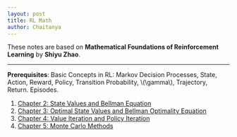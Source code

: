 ```yaml
---
layout: post
title: RL Math
author: Chaitanya
---
```


These notes are based on **Mathematical Foundations of Reinforcement Learning** by **Shiyu Zhao**.

---
**Prerequisites**: Basic Concepts in RL: Markov Decision Processes, State, Action, Reward, Policy, Transition Probability, \\(\gamma\\), Trajectory, Return. Episodes.

<ol>

<li> <a href = "ch2.html"> Chapter 2: State Values and Bellman Equation </a> </li>

<li> <a href = "ch3.html"> Chapter 3: Optimal State Values and Bellman Optimality Equation </a> </li>

<li> <a href = "ch4.html"> Chapter 4: Value Iteration and Policy Iteration </a> </li>

<li> <a href = "ch5.html"> Chapter 5: Monte Carlo Methods </a> </li>

</ol>
